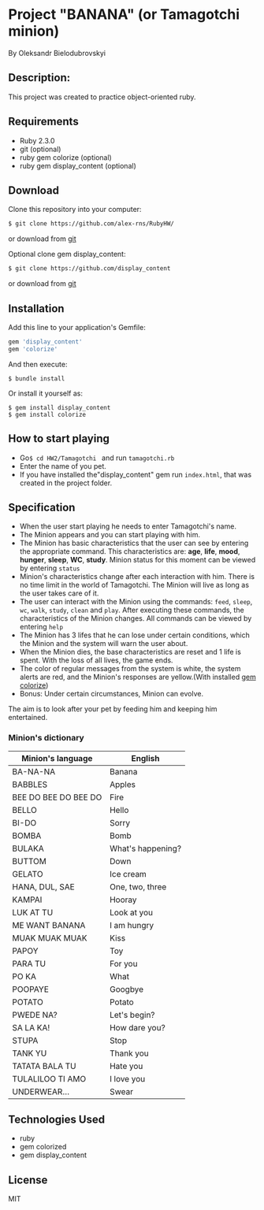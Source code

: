 # **Project "BANANA" (or Tamagotchi minion)**

By Oleksandr Bielodubrovskyi

## Description:
This project was created to practice object-oriented ruby.

## Requirements 

- Ruby 2.3.0
- git (optional)
- ruby gem colorize (optional)
- ruby gem display_content (optional)

## Download

Clone this repository into your computer:
```sh
$ git clone https://github.com/alex-rns/RubyHW/
```
or download from [git](https://github.com/alex-rns/RubyHW)

Optional clone gem display_content:

```sh
$ git clone https://github.com/display_content
```
or download from [git](https://github.com/alex-rns/display_content)

## Installation

Add this line to your application's Gemfile:

```ruby
gem 'display_content'
gem 'colorize'
```
And then execute:

    $ bundle install

Or install it yourself as:

    $ gem install display_content
    $ gem install colorize

## How to start playing

- Go```$ cd HW2/Tamagotchi ``` and run ```tamagotchi.rb```
- Enter the name of you pet.
- If you have installed the"display_content" gem run ```index.html```, that was created in the project folder.


## Specification

- When the user start playing he needs to enter Tamagotchi's name.
- The Minion appears and you can start playing with him. 
- The Minion has basic characteristics that the user can see by entering the appropriate command. This characteristics are: **age**, **life**, **mood**, **hunger**, **sleep**, **WC**, **study**. Minion status for this moment can be viewed by entering `status`
- Minion's characteristics change after each interaction with him. There is no time limit in the world of Tamagotchi. The Minion will live as long as the user takes care of it.
- The user can interact with the Minion using the commands: `feed`, `sleep`, `wc`, `walk`, `study`, `clean` and `play`. After executing these commands, the characteristics of the Minion changes. All commands can be viewed by entering `help`
- The Minion has 3 lifes that he can lose under certain conditions, which the Minion and the system will warn the user about.
- When the Minion dies, the base characteristics are reset and 1 life is spent. With the loss of all lives, the game ends.
- The color of regular messages from the system is white, the system alerts are red, and the Minion's responses are yellow.(With installed [gem colorize](https://github.com/fazibear/colorize))
- Bonus: Under certain circumstances, Minion can evolve.

The aim is to look after your pet by feeding him and keeping him entertained.

### Minion's dictionary
| Minion's language | English |
| ------ | ------ |
| BA-NA-NA | Banana |
| BABBLES | Apples |
| BEE DO BEE DO BEE DO | Fire |
| BELLO | Hello |
| BI-DO | Sorry |
| BOMBA | Bomb |
| BULAKA | What's happening? |
| BUTTOM | Down |
| GELATO | Ice cream |
| HANA, DUL, SAE | One, two, three |
| KAMPAI | Hooray |
| LUK AT TU | Look at you |
| ME WANT BANANA | I am hungry |
| MUAK MUAK MUAK | Kiss |
| PAPOY | Toy |
| PARA TU | For you |
| PO KA | What |
| POOPAYE | Googbye |
| POTATO | Potato |
| PWEDE NA? | Let's begin? |
| SA LA KA! | How dare you? |
| STUPA | Stop |
| TANK YU | Thank you |
| TATATA BALA TU | Hate you |
| TULALILOO TI AMO | I love you |
| UNDERWEAR… | Swear |


## Technologies Used

- ruby
- gem colorized
- gem display_content

License
----

MIT

